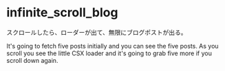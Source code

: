 # infinite_scroll_blog

 スクロールしたら、ローダーが出て、無限にブログポストが出る。
 
 It's going to fetch five posts initially and you can see the five posts.
 As you scroll you see the little CSX loader and it's going to grab five more if you scroll down again.

